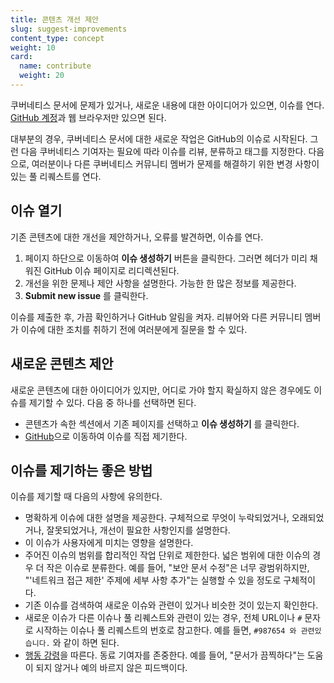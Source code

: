 ```yaml
---
title: 콘텐츠 개선 제안
slug: suggest-improvements
content_type: concept
weight: 10
card:
  name: contribute
  weight: 20
---
```


<!-- overview -->

쿠버네티스 문서에 문제가 있거나, 새로운 내용에 대한 아이디어가 있으면, 이슈를 연다. [GitHub 계정](https://github.com/join)과 웹 브라우저만 있으면 된다.

대부분의 경우, 쿠버네티스 문서에 대한 새로운 작업은 GitHub의 이슈로 시작된다. 그런 다음
쿠버네티스 기여자는 필요에 따라 이슈를 리뷰, 분류하고 태그를 지정한다. 다음으로, 여러분이나
다른 쿠버네티스 커뮤니티 멤버가 문제를 해결하기 위한 변경 사항이 있는 풀 리퀘스트를 연다.



<!-- body -->

## 이슈 열기

기존 콘텐츠에 대한 개선을 제안하거나, 오류를 발견하면, 이슈를 연다.

1. 페이지 하단으로 이동하여 **이슈 생성하기** 버튼을 클릭한다. 그러면 헤더가
 미리 채워진 GitHub 이슈 페이지로 리디렉션된다.
2. 개선을 위한 문제나 제안 사항을 설명한다. 가능한 한 많은 정보를 제공한다.
3. **Submit new issue** 를 클릭한다.

이슈를 제출한 후, 가끔 확인하거나 GitHub 알림을 켜자.
리뷰어와 다른 커뮤니티 멤버가 이슈에 대한 조치를 취하기 전에
여러분에게 질문을 할 수 있다.

## 새로운 콘텐츠 제안

새로운 콘텐츠에 대한 아이디어가 있지만, 어디로 가야 할지 확실하지 않은 경우에도
이슈를 제기할 수 있다. 다음 중 하나를 선택하면 된다.

- 콘텐츠가 속한 섹션에서 기존 페이지를 선택하고 **이슈 생성하기** 를 클릭한다.
- [GitHub](https://github.com/kubernetes/website/issues/new/)으로 이동하여 이슈를 직접 제기한다.

## 이슈를 제기하는 좋은 방법


이슈를 제기할 때 다음의 사항에 유의한다.

- 명확하게 이슈에 대한 설명을 제공한다. 구체적으로 무엇이 누락되었거나, 오래되었거나,
  잘못되었거나, 개선이 필요한 사항인지를 설명한다.
- 이 이슈가 사용자에게 미치는 영향을 설명한다.
- 주어진 이슈의 범위를 합리적인 작업 단위로 제한한다. 넓은 범위에 대한
  이슈의 경우 더 작은 이슈로 분류한다. 예를 들어, "보안 문서 수정"은
  너무 광범위하지만, "'네트워크 접근 제한' 주제에 세부 사항 추가"는
  실행할 수 있을 정도로 구체적이다.
- 기존 이슈를 검색하여 새로운 이슈와 관련이 있거나 비슷한 것이 있는지
  확인한다.
- 새로운 이슈가 다른 이슈나 풀 리퀘스트와 관련이 있는 경우, 전체 URL이나
  `#` 문자로 시작하는 이슈나 풀 리퀘스트의 번호로
  참고한다. 예를 들면, `#987654 와 관련있습니다.` 와 같이 하면 된다.
- [행동 강령](/ko/community/code-of-conduct/)을 따른다. 동료 기여자를
  존중한다. 예를 들어, "문서가 끔찍하다"는 도움이
  되지 않거나 예의 바르지 않은 피드백이다.


